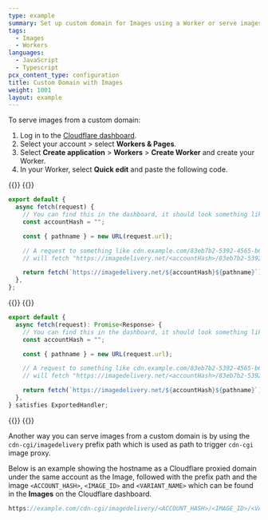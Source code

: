 ```yaml
---
type: example
summary: Set up custom domain for Images using a Worker or serve images using a prefix path and Cloudflare registered domain.
tags:
  - Images
  - Workers
languages:
  - JavaScript
  - Typescript
pcx_content_type: configuration
title: Custom Domain with Images
weight: 1001
layout: example
---
```


To serve images from a custom domain:

1. Log in to the [Cloudflare dashboard](https://dash.cloudflare.com).
2. Select your account > select **Workers & Pages**.
3. Select **Create application** > **Workers** > **Create Worker** and create your Worker.
4. In your Worker, select **Quick edit** and paste the following code.

{{<tabs labels="js | ts">}}
{{<tab label="js" default="true">}}

```js
export default {
  async fetch(request) {
    // You can find this in the dashboard, it should look something like this: ZWd9g1K7eljCn_KDTu_MWA
    const accountHash = "";

    const { pathname } = new URL(request.url);

    // A request to something like cdn.example.com/83eb7b2-5392-4565-b69e-aff66acddd00/public
    // will fetch "https://imagedelivery.net/<accountHash>/83eb7b2-5392-4565-b69e-aff66acddd00/public"

    return fetch(`https://imagedelivery.net/${accountHash}${pathname}`);
  },
};
```

{{</tab>}}
{{<tab label="ts">}}

```ts
export default {
  async fetch(request): Promise<Response> {
    // You can find this in the dashboard, it should look something like this: ZWd9g1K7eljCn_KDTu_MWA
    const accountHash = "";

    const { pathname } = new URL(request.url);

    // A request to something like cdn.example.com/83eb7b2-5392-4565-b69e-aff66acddd00/public
    // will fetch "https://imagedelivery.net/<accountHash>/83eb7b2-5392-4565-b69e-aff66acddd00/public"

    return fetch(`https://imagedelivery.net/${accountHash}${pathname}`);
  },
} satisfies ExportedHandler;
```

{{</tab>}}
{{</tabs>}}

Another way you can serve images from a custom domain is by using the `cdn-cgi/imagedelivery` prefix path which is used as path to trigger `cdn-cgi` image proxy.

Below is an example showing the hostname as a Cloudflare proxied domain under the same account as the Image, followed with the prefix path and the image `<ACCOUNT_HASH>`, `<IMAGE_ID>` and `<VARIANT_NAME>` which can be found in the **Images** on the Cloudflare dashboard.

```js
https://example.com/cdn-cgi/imagedelivery/<ACCOUNT_HASH>/<IMAGE_ID>/<VARIANT_NAME>
```
